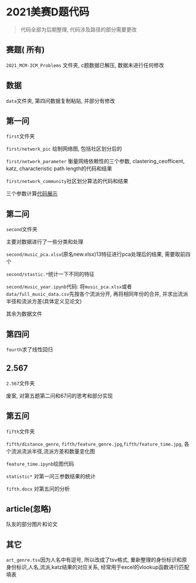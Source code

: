 # 2021美赛D题代码

>   代码全部为后期整理, 代码涉及路径的部分需要更改

## 赛题( 所有)

`2021_MCM-ICM_Problems` 文件夹, c题数据已解压, 数据未进行任何修改

## 数据

`data`文件夹, 第四问数据复制粘贴, 并部分有修改

 ## 第一问

`first`文件夹

`first/network_pic` 绘制网络图, 包括社区划分后的

`first/network_parameter` 衡量网络依赖性的三个参数, clastering_ceofficent, katz, characteristic path length的代码和结果

`first/network_community`社区划分算法的代码和结果

三个参数计算[代码展示](https://nbviewer.jupyter.org/github/fnsflm/2021_MCM_ICM/blob/master/first/network_parameter/network_norm.ipynb)

## 第二问

`second`文件夹

主要对数据进行了一些分类和处理

`second/music_pca.xlsx`(原名new.xlsx)13特征进行pca处理后的结果, 需要取前四个

`second/stastic.*`统计一下不同的特征

`second/music_year.ipynb`代码: 将`music_pca.xlsx`或者`data/full_music_data.csv`先按各个流派分开, 再将相同年份的合并, 并求出流派半径和流派方差(具体定义见论文)

其余为数据文件

## 第四问

`fourth`求了线性回归

## 2.567

`2.567`文件夹

废案, 对第五题第二问和67问的思考和部分实现

## 第五问

`fifth`文件夹

`fifth/distance_genre`, `fifth/feature_genre.jpg`,`fifth/feature_time.jpg`, 各个流派流派半径,流派方差和数量变化图

`feature_time.ipynb`绘图代码

`statistic*` 对第一问三参数结果的统计

`fifth.docx` 对第五问的分析

## article(忽略)

队友的部分图片和论文

## 其它

`art_genre.tsv`因为人名中有逗号, 所以改成了tsv格式, 重新整理的身份标识和原身份标识,人名,流派,katz结果的对应关系, 经常用于excel的vlookup函数进行匹配填表

